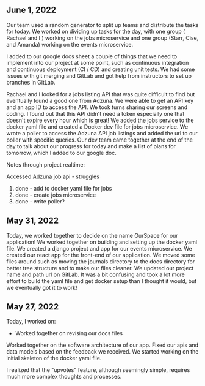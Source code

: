 ## June 1, 2022

Our team used a random generator to split up teams and distribute the tasks for today. We worked on dividing up tasks for the day, with one group ( Rachael and I ) working on the jobs microservice and one group (Starr, Cise, and Amanda) working on the events microservice. 

I added to our google docs sheet a couple of things that we need to implement into our project at some point, such as continuous integration and continuous deployment (CI / CD) and creating unit tests. We had some issues with git merging and GitLab and got help from instructors to set up branches in GitLab. 

Rachael and I looked for a jobs listing API that was quite difficult to find but eventually found a good one from Adzuna. We were able to get an API key and an app ID to access the API. We took turns sharing our screens and coding. I found out that this API didn't need a token especially one that doesn't expire every hour which is great! We added the jobs service to the docker yaml file and created a Docker dev file for jobs microservice. We wrote a poller to access the Adzuna API job listings and added the url to our poller with specific queries. Our dev team came together at the end of the day to talk about our progress for today and make a list of plans for tomorrow, which I added to our google doc.

Notes through project realtime:

Accessed Adzuna job api - struggles

1. done - add to docker yaml file for jobs
2. done - create jobs microservice 
3. done - write poller?


## May 31, 2022

Today, we worked together to decide on the name OurSpace for our application! We worked together on building and setting up the docker yaml file. We created a django project and app for our events microservice. We created our react app for the front-end of our application. We moved some files around such as moving the journals directory to the docs directory for better tree structure and to make our files cleaner. We updated our project name and path url on GitLab. It was a bit confusing and took a lot more effort to build the yaml file and get docker setup than I thought it would, but we eventually got it to work!

## May 27, 2022

Today, I worked on:

* Worked together on revising our docs files

Worked together on the software architecture of our app. Fixed our apis and data models based on the feedback we received. We started working on the initial skeleton of the docker yaml file.

I realized that the "upvotes" feature, although seemingly simple, requires much more complex thoughts and processes.